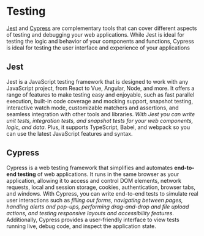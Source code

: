 # Testing

[Jest](./README-JEST.md) and [Cypress](./README-CYPRESS.md) are complementary tools that can cover different aspects of testing and debugging your web applications. While Jest is ideal for testing the logic and behavior of your components and functions, Cypress is ideal for testing the user interface and experience of your applications

## Jest

Jest is a JavaScript testing framework that is designed to work with any JavaScript project, from React to Vue, Angular, Node, and more. It offers a range of features to make testing easy and enjoyable, such as fast parallel execution, built-in code coverage and mocking support, snapshot testing, interactive watch mode, customizable matchers and assertions, and seamless integration with other tools and libraries. _With Jest you can write unit tests, integration tests, and snapshot tests for your web components, logic, and data_. Plus, it supports TypeScript, Babel, and webpack so you can use the latest JavaScript features and syntax.

## Cypress

Cypress is a web testing framework that simplifies and automates **end-to-end testing** of web applications. It runs in the same browser as your application, allowing it to access and control DOM elements, network requests, local and session storage, cookies, authentication, browser tabs, and windows. With Cypress, you can write end-to-end tests to simulate real user interactions such as _filling out forms, navigating between pages, handling alerts and pop-ups, performing drag-and-drop and file upload actions, and testing responsive layouts and accessibility features_. Additionally, Cypress provides a user-friendly interface to view tests running live, debug code, and inspect the application state.
